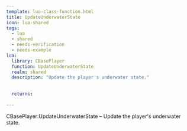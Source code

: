```yaml
---
template: lua-class-function.html
title: UpdateUnderwaterState
icon: lua-shared
tags:
  - lua
  - shared
  - needs-verification
  - needs-example
lua:
  library: CBasePlayer
  function: UpdateUnderwaterState
  realm: shared
  description: "Update the player's underwater state."
  
  
  returns:
    
---
```


<div class="lua__search__keywords">
CBasePlayer:UpdateUnderwaterState &#x2013; Update the player's underwater state.
</div>
